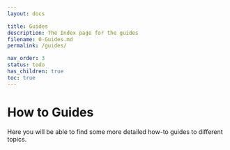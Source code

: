 ```yaml
---
layout: docs

title: Guides
description: The Index page for the guides
filename: 0-Guides.md
permalink: /guides/

nav_order: 3
status: todo
has_children: true
toc: true
---
```


# How to Guides
Here you will be able to find some more detailed how-to guides to different topics.
